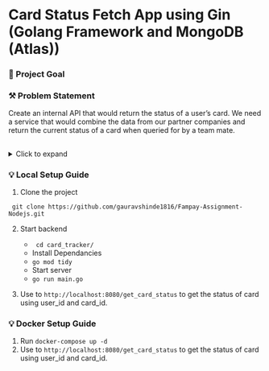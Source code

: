 # Card Status Fetch App using Gin (Golang Framework and MongoDB (Atlas))

### 🧿 Project Goal
<!-- Problem Statement -->

### ⚒ Problem Statement
Create an internal API that would return the status of a user’s card.
We need a service that would combine the data from our partner companies and return the current status of a card when queried for by a team mate.

##
<details>
  <summary>Click to expand</summary>
   
### ✓ Details:

Internally, let’s say we identify a user with their phone number, and for this particular task, let us ignore the country code, and set it to be a 9 digit number. A user’s card has a unique identifier as well, and for this task, we can assume that all entities involved uses the same ID to refer to the card.

Here’s a top level flow of what happens to a card

- Card is generated by us
- Card is picked up by courier partner
- Card is delivered
- If the Card could not be delivered, re-delivery is attempted maximum of two times
- If all attempts of delivery fail, it is returned to us


</details>


### 💡 Local Setup Guide

1. Clone the project

` git clone https://github.com/gauravshinde1816/Fampay-Assignment-Nodejs.git`

2. Start backend
   - ` cd card_tracker/`
   - Install Dependancies
   - `go mod tidy`
   - Start server
   - `go run main.go`

4. Use to `http://localhost:8080/get_card_status` to get the status of card using user_id  and card_id.


### 💡 Docker Setup Guide

1. Run `docker-compose up -d`
2. Use to `http://localhost:8080/get_card_status` to get the status of card using user_id  and card_id.


